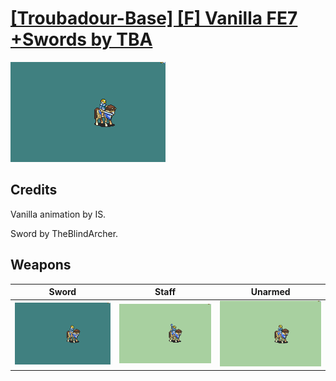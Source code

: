 # [\[Troubadour-Base\] \[F\] Vanilla FE7 +Swords by TBA](./)
 

<img src="./1.%20Sword/Sword_000.png" alt="[Troubadour-Base] [F] Vanilla FE7 +Swords by TBA standing" />

## Credits

Vanilla animation by IS.

Sword by TheBlindArcher.

## Weapons
 

|Sword |Staff |Unarmed |
|  :---: | :---: | :---: |
| <img alt="Sword animation" src="./1.%20Sword/Sword.gif" /> | <img alt="Staff animation" src="./7.%20Staff/Staff.gif" /> | <img alt="Unarmed animation" src="./8.%20Unarmed/Unarmed.gif" /> |
